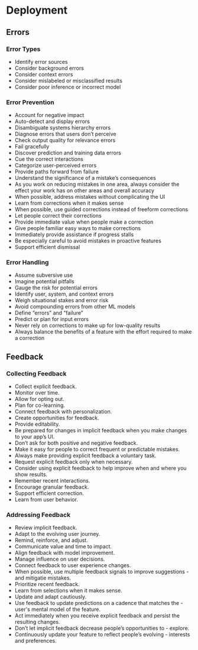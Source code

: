 # Deployment

## Errors

### Error Types

- Identify error sources
- Consider background errors
- Consider context errors
- Consider mislabeled or misclassified results
- Consider poor inference or incorrect model

### Error Prevention

- Account for negative impact
- Auto-detect and display errors
- Disambiguate systems hierarchy errors
- Diagnose errors that users don’t perceive
- Check output quality for relevance errors
- Fail gracefully
- Discover prediction and training data errors
- Cue the correct interactions
- Categorize user-perceived errors
- Provide paths forward from failure
- Understand the significance of a mistake’s consequences
- As you work on reducing mistakes in one area, always consider the effect your work has on other areas and overall accuracy
- When possible, address mistakes without complicating the UI
- Learn from corrections when it makes sense
- When possible, use guided corrections instead of freeform corrections
- Let people correct their corrections
- Provide immediate value when people make a correction
- Give people familiar easy ways to make corrections
- Immediately provide assistance if progress stalls
- Be especially careful to avoid mistakes in proactive features
- Support efficient dismissal

### Error Handling

- Assume subversive use
- Imagine potential pitfalls
- Gauge the risk for potential errors
- Identify user, system, and context errors
- Weigh situational stakes and error risk
- Avoid compounding errors from other ML models
- Define “errors” and “failure”
- Predict or plan for input errors
- Never rely on corrections to make up for low-quality results
- Always balance the benefits of a feature with the effort required to make a correction

## Feedback

### Collecting Feedback

- Collect explicit feedback.
- Monitor over time.
- Allow for opting out.
- Plan for co-learning.
- Connect feedback with personalization.
- Create opportunities for feedback.
- Provide editability.
- Be prepared for changes in implicit feedback when you make changes to your app’s UI.
- Don’t ask for both positive and negative feedback.
- Make it easy for people to correct frequent or predictable mistakes.
- Always make providing explicit feedback a voluntary task.
- Request explicit feedback only when necessary.
- Consider using explicit feedback to help improve when and where you show results.
- Remember recent interactions.
- Encourage granular feedback.
- Support efficient correction.
- Learn from user behavior.

### Addressing Feedback

- Review implicit feedback.
- Adapt to the evolving user journey.
- Remind, reinforce, and adjust.
- Communicate value and time to impact.
- Align feedback with model improvement.
- Manage influence on user decisions.
- Connect feedback to user experience changes.
- When possible, use multiple feedback signals to improve suggestions - and mitigatie mistakes.
- Prioritize recent feedback.
- Learn from selections when it makes sense.
- Update and adapt cautiously.
- Use feedback to update predictions on a cadence that matches the - user's mental model of the feature.
- Act immediately when you receive explicit feedback and persist the resulting changes.
- Don’t let implicit feedback decrease people’s opportunities to - explore.
- Continuously update your feature to reflect people’s evolving - interests and preferences.
